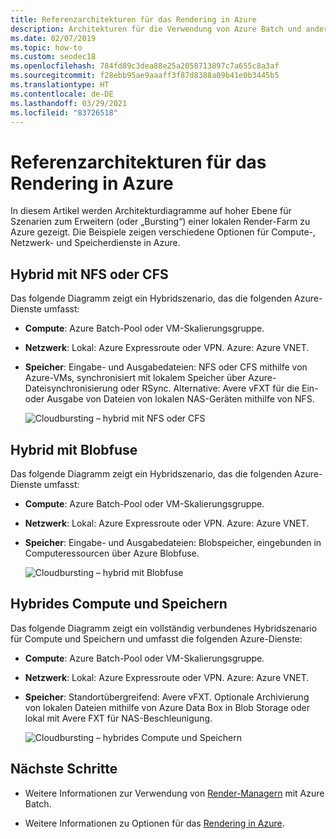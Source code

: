 ```yaml
---
title: Referenzarchitekturen für das Rendering in Azure
description: Architekturen für die Verwendung von Azure Batch und anderen Azure-Diensten zum Erweitern einer lokalen Render-Farm mittels Cloud Bursting in die Cloud
ms.date: 02/07/2019
ms.topic: how-to
ms.custom: seodec18
ms.openlocfilehash: 784fd89c3dea88e25a2058713897c7a655c8a3af
ms.sourcegitcommit: f28ebb95ae9aaaff3f87d8388a09b41e0b3445b5
ms.translationtype: HT
ms.contentlocale: de-DE
ms.lasthandoff: 03/29/2021
ms.locfileid: "83726518"
---
```

# <a name="reference-architectures-for-azure-rendering"></a>Referenzarchitekturen für das Rendering in Azure

In diesem Artikel werden Architekturdiagramme auf hoher Ebene für Szenarien zum Erweitern (oder „Bursting“) einer lokalen Render-Farm zu Azure gezeigt. Die Beispiele zeigen verschiedene Optionen für Compute-, Netzwerk- und Speicherdienste in Azure.

## <a name="hybrid-with-nfs-or-cfs"></a>Hybrid mit NFS oder CFS

Das folgende Diagramm zeigt ein Hybridszenario, das die folgenden Azure-Dienste umfasst:

* **Compute**: Azure Batch-Pool oder VM-Skalierungsgruppe.

* **Netzwerk**: Lokal: Azure Expressroute oder VPN. Azure: Azure VNET.

* **Speicher**: Eingabe- und Ausgabedateien: NFS oder CFS mithilfe von Azure-VMs, synchronisiert mit lokalem Speicher über Azure-Dateisynchronisierung oder RSync. Alternative: Avere vFXT für die Ein- oder Ausgabe von Dateien von lokalen NAS-Geräten mithilfe von NFS.

  ![Cloudbursting – hybrid mit NFS oder CFS](./media/batch-rendering-architectures/hybrid-nfs-cfs-avere.png)

## <a name="hybrid-with-blobfuse"></a>Hybrid mit Blobfuse

Das folgende Diagramm zeigt ein Hybridszenario, das die folgenden Azure-Dienste umfasst:

* **Compute**: Azure Batch-Pool oder VM-Skalierungsgruppe.

* **Netzwerk**: Lokal: Azure Expressroute oder VPN. Azure: Azure VNET.

* **Speicher**: Eingabe- und Ausgabedateien: Blobspeicher, eingebunden in Computeressourcen über Azure Blobfuse.

  ![Cloudbursting – hybrid mit Blobfuse](./media/batch-rendering-architectures/hybrid-blob-fuse.png)

## <a name="hybrid-compute-and-storage"></a>Hybrides Compute und Speichern

Das folgende Diagramm zeigt ein vollständig verbundenes Hybridszenario für Compute und Speichern und umfasst die folgenden Azure-Dienste:

* **Compute**: Azure Batch-Pool oder VM-Skalierungsgruppe.

* **Netzwerk**: Lokal: Azure Expressroute oder VPN. Azure: Azure VNET.

* **Speicher**: Standortübergreifend: Avere vFXT. Optionale Archivierung von lokalen Dateien mithilfe von Azure Data Box in Blob Storage oder lokal mit Avere FXT für NAS-Beschleunigung.

  ![Cloudbursting – hybrides Compute und Speichern](./media/batch-rendering-architectures/hybrid-compute-storage-avere.png)


## <a name="next-steps"></a>Nächste Schritte

* Weitere Informationen zur Verwendung von [Render-Managern](batch-rendering-render-managers.md) mit Azure Batch.

* Weitere Informationen zu Optionen für das [Rendering in Azure](batch-rendering-service.md).